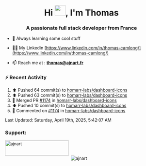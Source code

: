 <h1 align="center">Hi <img height="35px" src="https://raw.githubusercontent.com/MartinHeinz/MartinHeinz/master/wave.gif" width="35px"/>, I'm Thomas</h1>
<h3 align="center">A passionate full stack developer from France</h3>

- 🌱 Always learning some cool stuff 

- 👨‍💻 My Linkedin [https://www.linkedin.com/in/thomas-camlong/](https://www.linkedin.com/in/thomas-camlong/)

- 📫 Reach me at : **thomas@ajnart.fr**

### :zap: Recent Activity

<!--RECENT_ACTIVITY:start-->
1. ⬆️ Pushed 64 commit(s) to [homarr-labs/dashboard-icons](https://github.com/homarr-labs/dashboard-icons)<br>
2. ⬆️ Pushed 63 commit(s) to [homarr-labs/dashboard-icons](https://github.com/homarr-labs/dashboard-icons)<br>
3. 🎉 Merged PR [#1174](https://github.com/homarr-labs/dashboard-icons/pull/1174) in [homarr-labs/dashboard-icons](https://github.com/homarr-labs/dashboard-icons)<br>
4. ⬆️ Pushed 10 commit(s) to [homarr-labs/dashboard-icons](https://github.com/homarr-labs/dashboard-icons)<br>
5. 💬 Commented on [#1174](https://github.com/homarr-labs/dashboard-icons/pull/1174#issuecomment-2816122461) in [homarr-labs/dashboard-icons](https://github.com/homarr-labs/dashboard-icons)<br>
<!--RECENT_ACTIVITY:end-->

<!--RECENT_ACTIVITY:last_update-->
Last Updated: Saturday, April 19th, 2025, 5:42:07 AM
<!--RECENT_ACTIVITY:last_update_end-->
<h3 align="left">Support:</h3>
<p><a href="https://ko-fi.com/ajnart"> <img align="left" src="https://cdn.ko-fi.com/cdn/kofi3.png?v=3" height="50" width="210" alt="ajnart" /></a></p><br><br>

<p>&nbsp;<img align="center" src="https://github-readme-stats.vercel.app/api?username=ajnart&show_icons=true&theme=tokyonight&locale=en" alt="ajnart" /></p>

